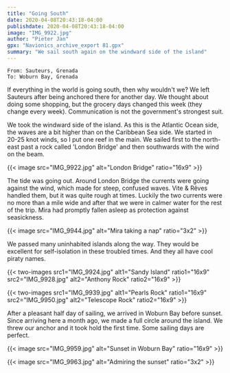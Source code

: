 ```yaml
---
title: "Going South"
date: 2020-04-08T20:43:18-04:00
publishdate: 2020-04-08T20:43:18-04:00
image: "IMG_9922.jpg"
author: "Pieter Jan"
gpx: "Navionics_archive_export 81.gpx"
summary: "We sail south again on the windward side of the island"
---
```


`From: Sauteurs, Grenada`<br/>
`To: Woburn Bay, Grenada`

If everything in the world is going south, then why wouldn't we? We left Sauteurs after being anchored there for another day. We thought about doing some shopping, but the grocery days changed this week (they change every week). Communication is not the government's strongest suit.

We took the windward side of the island. As this is the Atlantic Ocean side, the waves are a bit higher than on the Caribbean Sea side. We started in 20-25 knot winds, so I put one reef in the main. We sailed first to the north-east past a rock called 'London Bridge' and then southwards with the wind on the beam.

{{< image src="IMG_9922.jpg" alt="London Bridge" ratio="16x9" >}}

The tide was going out. Around London Bridge the currents were going against the wind, which made for steep, confused waves. Vite & Rêves handled them, but it was quite rough at times. Luckily the two currents were no more than a mile wide and after that we were in calmer water for the rest of the trip. Mira had promptly fallen asleep as protection against seasickness.

{{< image src="IMG_9944.jpg" alt="Mira taking a nap" ratio="3x2" >}}

We passed many uninhabited islands along the way. They would be excellent for self-isolation in these troubled times. And they all have cool piraty names.

{{< two-images src1="IMG_9924.jpg" alt1="Sandy Island" ratio1="16x9" src2="IMG_9928.jpg" alt2="Anthony Rock" ratio2="16x9" >}}

{{< two-images src1="IMG_9939.jpg" alt1="Pearls Rock" ratio1="16x9" src2="IMG_9950.jpg" alt2="Telescope Rock" ratio2="16x9" >}}

After a pleasant half day of sailing, we arrived in Woburn Bay before sunset. Since arriving here a month ago, we made a full circle around the island. We threw our anchor and it took hold the first time. Some sailing days are perfect.

{{< image src="IMG_9959.jpg" alt="Sunset in Woburn Bay" ratio="16x9" >}}

{{< image src="IMG_9963.jpg" alt="Admiring the sunset" ratio="3x2" >}}
